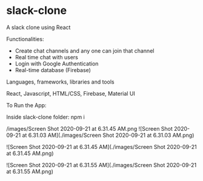 # slack-clone
A slack clone using React

Functionalities:
- Create chat channels and any one can join that channel
- Real time chat with users
- Login with Google Authentication
- Real-time database (Firebase) 

Languages, frameworks, libraries and tools

React, Javascript, HTML/CSS, Firebase, Material UI



To Run the App:

Inside slack-clone folder: 
npm i

/images/Screen Shot 2020-09-21 at 6.31.45 AM.png ![Screen Shot 2020-09-21 at 6.31.03 AM](./images/Screen Shot 2020-09-21 at 6.31.03 AM.png)





![Screen Shot 2020-09-21 at 6.31.45 AM](./images/Screen Shot 2020-09-21 at 6.31.45 AM.png)



![Screen Shot 2020-09-21 at 6.31.55 AM](./images/Screen Shot 2020-09-21 at 6.31.55 AM.png)